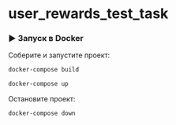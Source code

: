 # user_rewards_test_task

### ▶️ Запуск в Docker

 Соберите и запустите проект:

```bash
docker-compose build
```
```bash
docker-compose up
```

Остановите проект:

```bash
docker-compose down
```
